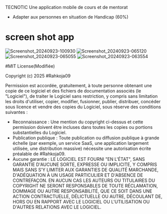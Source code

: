 TECNOTIC
Une application mobile de cours et de mentorat
- Adapter aux personnes en situation de Handicap (60%)

# screen shot app
![Screenshot_20240923-100930](https://github.com/user-attachments/assets/ea4ff70f-b58b-461c-8e9d-083c54395b21)
![Screenshot_20240923-065120](https://github.com/user-attachments/assets/f7407271-7fb2-482d-af21-9955075f32ae)
![Screenshot_20240923-065055](https://github.com/user-attachments/assets/1ffd2892-9ce9-4dfd-9e35-b831ef6cfa96)
![Screenshot_20240923-063554](https://github.com/user-attachments/assets/8383c094-fb32-4b8f-a60f-141cec886bf2)

#MIT License(Modifiée)

Copyright (c) 2025 #Rahkoja09

Permission est accordée, gratuitement, à toute personne obtenant une copie de ce logiciel et des fichiers de documentation associés (le "Logiciel"), de traiter le Logiciel sans restriction, y compris sans limitation les droits d'utiliser, copier, modifier, fusionner, publier, distribuer, concéder sous licence et vendre des copies du Logiciel, sous réserve des conditions suivantes :

- Reconnaissance : Une mention du copyright ci-dessus et cette permission doivent être incluses dans toutes les copies ou portions substantielles du Logiciel.
- Publication publique : Toute publication ou diffusion publique à grande échelle (par exemple, un service SaaS, une application largement utilisée, une distribution massive) nécessite une autorisation écrite préalable de #Rahkoja09.
- Aucune garantie : LE LOGICIEL EST FOURNI "EN L'ÉTAT", SANS GARANTIE D'AUCUNE SORTE, EXPRESSE OU IMPLICITE, Y COMPRIS MAIS SANS S'Y LIMITER AUX GARANTIES DE QUALITÉ MARCHANDE, D'ADÉQUATION À UN USAGE PARTICULIER ET D'ABSENCE DE CONTREFAÇON. EN AUCUN CAS LES AUTEURS OU TITULAIRES DU COPYRIGHT NE SERONT RESPONSABLES DE TOUTE RÉCLAMATION, DOMMAGE OU AUTRE RESPONSABILITÉ, QUE CE SOIT DANS UNE ACTION CONTRACTUELLE, DÉLICTUELLE OU AUTRE, DÉCOULANT DE, HORS OU EN RAPPORT AVEC LE LOGICIEL OU L'UTILISATION OU D'AUTRES RELATIONS AVEC LE LOGICIEL.

